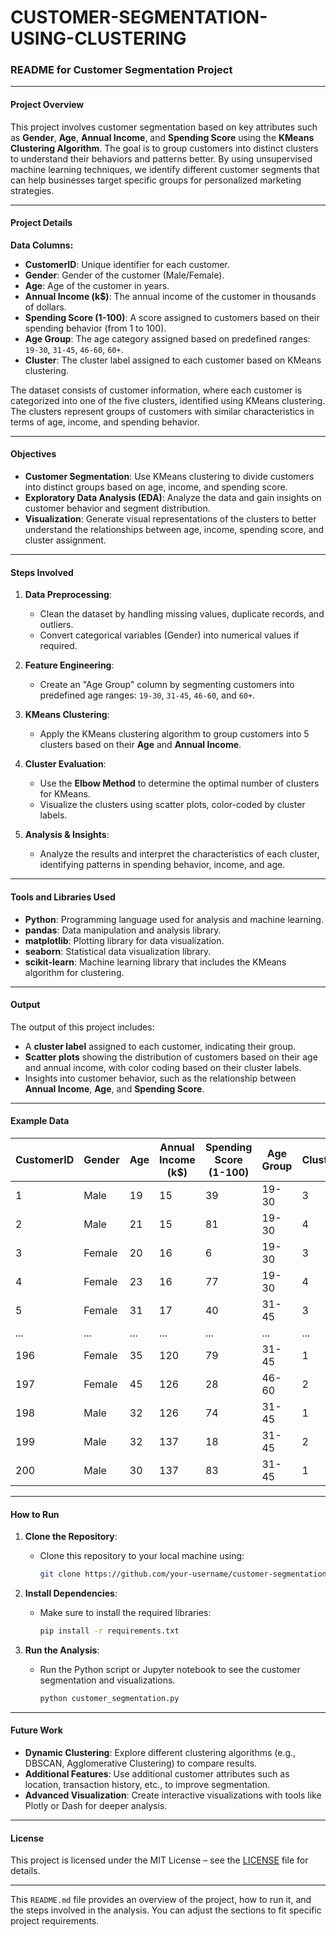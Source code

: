 # CUSTOMER-SEGMENTATION-USING-CLUSTERING
### README for Customer Segmentation Project

---

#### Project Overview

This project involves customer segmentation based on key attributes such as **Gender**, **Age**, **Annual Income**, and **Spending Score** using the **KMeans Clustering Algorithm**. The goal is to group customers into distinct clusters to understand their behaviors and patterns better. By using unsupervised machine learning techniques, we identify different customer segments that can help businesses target specific groups for personalized marketing strategies.

---

#### Project Details

**Data Columns:**
- **CustomerID**: Unique identifier for each customer.
- **Gender**: Gender of the customer (Male/Female).
- **Age**: Age of the customer in years.
- **Annual Income (k$)**: The annual income of the customer in thousands of dollars.
- **Spending Score (1-100)**: A score assigned to customers based on their spending behavior (from 1 to 100).
- **Age Group**: The age category assigned based on predefined ranges: `19-30`, `31-45`, `46-60`, `60+`.
- **Cluster**: The cluster label assigned to each customer based on KMeans clustering.

The dataset consists of customer information, where each customer is categorized into one of the five clusters, identified using KMeans clustering. The clusters represent groups of customers with similar characteristics in terms of age, income, and spending behavior.

---

#### Objectives

- **Customer Segmentation**: Use KMeans clustering to divide customers into distinct groups based on age, income, and spending score.
- **Exploratory Data Analysis (EDA)**: Analyze the data and gain insights on customer behavior and segment distribution.
- **Visualization**: Generate visual representations of the clusters to better understand the relationships between age, income, spending score, and cluster assignment.

---

#### Steps Involved

1. **Data Preprocessing**:
    - Clean the dataset by handling missing values, duplicate records, and outliers.
    - Convert categorical variables (Gender) into numerical values if required.

2. **Feature Engineering**:
    - Create an "Age Group" column by segmenting customers into predefined age ranges: `19-30`, `31-45`, `46-60`, and `60+`.

3. **KMeans Clustering**:
    - Apply the KMeans clustering algorithm to group customers into 5 clusters based on their **Age** and **Annual Income**.

4. **Cluster Evaluation**:
    - Use the **Elbow Method** to determine the optimal number of clusters for KMeans.
    - Visualize the clusters using scatter plots, color-coded by cluster labels.

5. **Analysis & Insights**:
    - Analyze the results and interpret the characteristics of each cluster, identifying patterns in spending behavior, income, and age.

---

#### Tools and Libraries Used

- **Python**: Programming language used for analysis and machine learning.
- **pandas**: Data manipulation and analysis library.
- **matplotlib**: Plotting library for data visualization.
- **seaborn**: Statistical data visualization library.
- **scikit-learn**: Machine learning library that includes the KMeans algorithm for clustering.

---

#### Output

The output of this project includes:
- A **cluster label** assigned to each customer, indicating their group.
- **Scatter plots** showing the distribution of customers based on their age and annual income, with color coding based on their cluster labels.
- Insights into customer behavior, such as the relationship between **Annual Income**, **Age**, and **Spending Score**.

---

#### Example Data

| CustomerID | Gender | Age | Annual Income (k$) | Spending Score (1-100) | Age Group | Cluster |
|------------|--------|-----|---------------------|------------------------|-----------|---------|
| 1          | Male   | 19  | 15                  | 39                     | 19-30     | 3       |
| 2          | Male   | 21  | 15                  | 81                     | 19-30     | 4       |
| 3          | Female | 20  | 16                  | 6                      | 19-30     | 3       |
| 4          | Female | 23  | 16                  | 77                     | 19-30     | 4       |
| 5          | Female | 31  | 17                  | 40                     | 31-45     | 3       |
| ...        | ...    | ... | ...                 | ...                    | ...       | ...     |
| 196        | Female | 35  | 120                 | 79                     | 31-45     | 1       |
| 197        | Female | 45  | 126                 | 28                     | 46-60     | 2       |
| 198        | Male   | 32  | 126                 | 74                     | 31-45     | 1       |
| 199        | Male   | 32  | 137                 | 18                     | 31-45     | 2       |
| 200        | Male   | 30  | 137                 | 83                     | 31-45     | 1       |

---

#### How to Run

1. **Clone the Repository**:
   - Clone this repository to your local machine using:
     ```bash
     git clone https://github.com/your-username/customer-segmentation.git
     ```

2. **Install Dependencies**:
   - Make sure to install the required libraries:
     ```bash
     pip install -r requirements.txt
     ```

3. **Run the Analysis**:
   - Run the Python script or Jupyter notebook to see the customer segmentation and visualizations.
     ```bash
     python customer_segmentation.py
     ```

---

#### Future Work

- **Dynamic Clustering**: Explore different clustering algorithms (e.g., DBSCAN, Agglomerative Clustering) to compare results.
- **Additional Features**: Use additional customer attributes such as location, transaction history, etc., to improve segmentation.
- **Advanced Visualization**: Create interactive visualizations with tools like Plotly or Dash for deeper analysis.

---

#### License

This project is licensed under the MIT License – see the [LICENSE](LICENSE) file for details.

---

This `README.md` file provides an overview of the project, how to run it, and the steps involved in the analysis. You can adjust the sections to fit specific project requirements.
